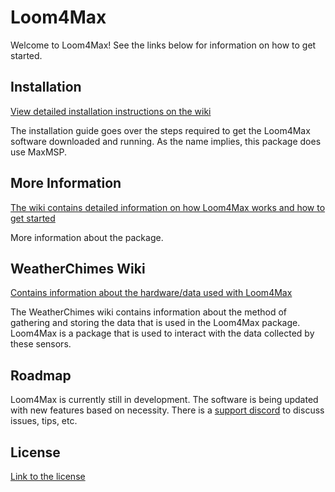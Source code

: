 # Loom4Max
Welcome to Loom4Max! See the links below for information on how to get started.

## Installation
[View detailed installation instructions on the wiki](https://github.com/udellc/Loom4Max/wiki/Installation#quick-install)

The installation guide goes over the steps required to get the Loom4Max software downloaded and running. As the name implies, this package does use MaxMSP.

## More Information
[The wiki contains detailed information on how Loom4Max works and how to get started](https://github.com/udellc/Loom4Max/wiki)

More information about the package.

## WeatherChimes Wiki
[Contains information about the hardware/data used with Loom4Max](https://github.com/OPEnSLab-OSU/OPEnS-Lab-Home/wiki/WeatherChimes)

The WeatherChimes wiki contains information about the method of gathering and storing the data that is used in the Loom4Max package. Loom4Max is a package that is used to interact with the data collected by these sensors.

## Roadmap

Loom4Max is currently still in development. The software is being updated with new features based on necessity. There is a [support discord](https://discord.gg/e5McyUFFtK) to discuss issues, tips, etc.

## License
[Link to the license](https://github.com/udellc/Loom4Max/blob/main/Loom/license.md)
